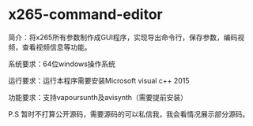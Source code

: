# x265-command-editor
简介：将x265所有参数制作成GUI程序，实现导出命令行，保存参数，编码视频，查看视频信息等功能。


系统要求：64位windows操作系统

运行要求：运行本程序需要安装Microsoft visual c++ 2015

功能要求：支持vapoursunth及avisynth（需要提前安装）


P.S 暂时不打算公开源码，需要源码的可以私信我，我会看情况展示部分源码。
